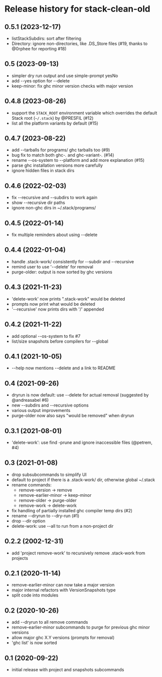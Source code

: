 # Release history for stack-clean-old

## 0.5.1 (2023-12-17)
- listStackSubdirs: sort after filtering
- Directory: ignore non-directories, like .DS_Store files (#19,
  thanks to @0rphee for reporting #18)

## 0.5 (2023-09-13)
- simpler dry run output and use simple-prompt yesNo
- add --yes option for --delete
- keep-minor: fix ghc minor version checks with major version

## 0.4.8 (2023-08-26)
- support the `STACK_ROOT` environment variable which overrides
  the default Stack root (`~/.stack`) by @PRESFIL (#12)
- list all the platform variants by default (#15)

## 0.4.7 (2023-08-22)
- add --tarballs for programs/ ghc tarballs too (#9)
- bug fix to match both ghc-*.* and ghc-variant-*.* (#14)
- rename --os-system to --platform and add more explanation (#15)
- parse ghc installation versions more carefully
- ignore hidden files in stack dirs

## 0.4.6 (2022-02-03)
- fix --recursive and --subdirs to work again
- show --recursive dir paths
- ignore non-ghc dirs in ~/.stack/programs/

## 0.4.5 (2022-01-14)
- fix multiple reminders about using --delete

## 0.4.4 (2022-01-04)
- handle .stack-work/ consistently for --subdir and --recursive
- remind user to use '--delete' for removal
- purge-older: output is now sorted by ghc versions

## 0.4.3 (2021-11-23)
- 'delete-work' now prints ".stack-work" would be deleted
- prompts now print what would be deleted
- '--recursive' now prints dirs with '/' appended

## 0.4.2 (2021-11-22)
- add optional --os-system to fix #7
- list/size snapshots before compilers for --global

## 0.4.1 (2021-10-05)
- --help now mentions --delete and a link to README

## 0.4 (2021-09-26)
- dryrun is now default: use --delete for actual removal
  (suggested by @andreasabel #6)
- new --subdirs and --recursive options
- various output improvements
- purge-older now also says "would be removed" when dryrun

## 0.3.1 (2021-08-01)
- 'delete-work': use find -prune and ignore inaccessible files (@petrem, #4)

## 0.3 (2021-01-08)
- drop subsubcommands to simplify UI
- default to project if there is a .stack-work/ dir, otherwise global ~/.stack
- rename commands:
  - remove-version -> remove
  - remove-earlier-minor -> keep-minor
  - remove-older -> purge-older
  - remove-work -> delete-work
- fix handling of partially installed ghc compiler temp dirs (#2)
- rename --dryrun to --dry-run (#1)
- drop --dir option
- delete-work: use --all to run from a non-project dir

## 0.2.2 (2002-12-31)
- add 'project remove-work' to recursively remove .stack-work from projects

## 0.2.1 (2020-11-14)
- remove-earlier-minor can now take a major version
- major internal refactors with VersionSnapshots type
- split code into modules

## 0.2 (2020-10-26)
- add --dryrun to all remove commands
- remove-earlier-minor subcommands to purge for previous ghc minor versions
- allow major ghc X.Y versions (prompts for removal)
- 'ghc list' is now sorted

## 0.1 (2020-09-22)
- initial release with project and snapshots subcommands
